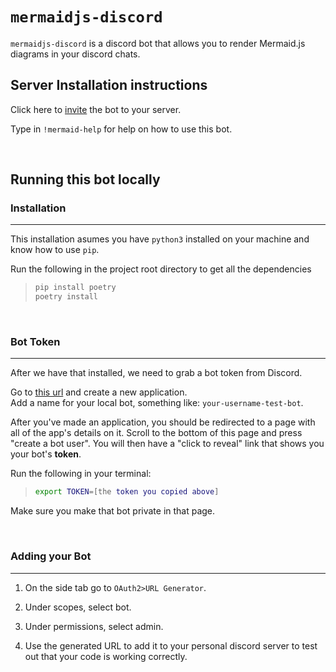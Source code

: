 # `mermaidjs-discord`

`mermaidjs-discord` is a discord bot that allows you to render Mermaid.js diagrams in your discord chats.

## Server Installation instructions

Click here to [invite](https://discord.com/api/oauth2/authorize?client_id=935684419837132910&permissions=274877910016&scope=bot) the bot to your server.

Type in `!mermaid-help` for help on how to use this bot.

<br/>

## Running this bot locally
### Installation
---
This installation asumes you have `python3` installed on your machine and know how to use `pip`.

Run the following in the project root directory to get all the dependencies
>```bash
>pip install poetry
>poetry install
>```

<br/>

### Bot Token
---
After we have that installed, we need to grab a bot token from Discord.

Go to [this url](https://discordapp.com/developers/applications/me) and create a new application.<br/>
Add a name for your local bot, something like: `your-username-test-bot`. 

After you've made an application, you should be redirected to a page with all of the app's details on it. 
Scroll to the bottom of this page and press "create a bot user". You will then have a "click to reveal" link that shows you your bot's **token**.

Run the following in your terminal:
>```bash
>export TOKEN=[the token you copied above]
>```

Make sure you make that bot private in that page. 

<br/>

### Adding your Bot
---
1. On the side tab go to `OAuth2>URL Generator`.

2. Under scopes, select bot.

3. Under permissions, select admin.

4. Use the generated URL to add it to your personal discord server to test out that your code is working correctly.
